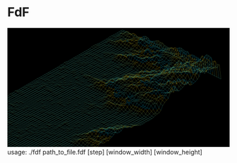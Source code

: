 # FdF
![alt text](https://raw.githubusercontent.com/LastSymbol0/FdF/master/1.png)
usage:
        ./fdf path_to_file.fdf [step] [window_width] [window_height]
